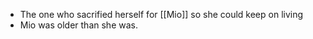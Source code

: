 - The one who sacrified herself for [[Mio]] so she could keep on living
- Mio was older than she was.